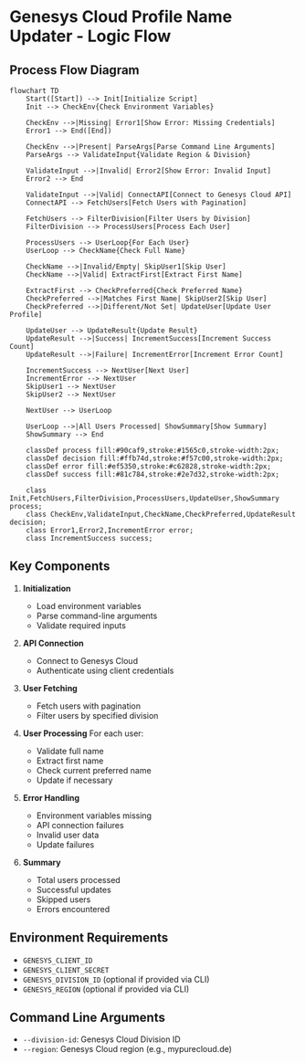 # Genesys Cloud Profile Name Updater - Logic Flow

## Process Flow Diagram
```mermaid
flowchart TD
    Start([Start]) --> Init[Initialize Script]
    Init --> CheckEnv{Check Environment Variables}
    
    CheckEnv -->|Missing| Error1[Show Error: Missing Credentials]
    Error1 --> End([End])
    
    CheckEnv -->|Present| ParseArgs[Parse Command Line Arguments]
    ParseArgs --> ValidateInput{Validate Region & Division}
    
    ValidateInput -->|Invalid| Error2[Show Error: Invalid Input]
    Error2 --> End
    
    ValidateInput -->|Valid| ConnectAPI[Connect to Genesys Cloud API]
    ConnectAPI --> FetchUsers[Fetch Users with Pagination]
    
    FetchUsers --> FilterDivision[Filter Users by Division]
    FilterDivision --> ProcessUsers[Process Each User]
    
    ProcessUsers --> UserLoop{For Each User}
    UserLoop --> CheckName{Check Full Name}
    
    CheckName -->|Invalid/Empty| SkipUser1[Skip User]
    CheckName -->|Valid| ExtractFirst[Extract First Name]
    
    ExtractFirst --> CheckPreferred{Check Preferred Name}
    CheckPreferred -->|Matches First Name| SkipUser2[Skip User]
    CheckPreferred -->|Different/Not Set| UpdateUser[Update User Profile]
    
    UpdateUser --> UpdateResult{Update Result}
    UpdateResult -->|Success| IncrementSuccess[Increment Success Count]
    UpdateResult -->|Failure| IncrementError[Increment Error Count]
    
    IncrementSuccess --> NextUser[Next User]
    IncrementError --> NextUser
    SkipUser1 --> NextUser
    SkipUser2 --> NextUser
    
    NextUser --> UserLoop
    
    UserLoop -->|All Users Processed| ShowSummary[Show Summary]
    ShowSummary --> End

    classDef process fill:#90caf9,stroke:#1565c0,stroke-width:2px;
    classDef decision fill:#ffb74d,stroke:#f57c00,stroke-width:2px;
    classDef error fill:#ef5350,stroke:#c62828,stroke-width:2px;
    classDef success fill:#81c784,stroke:#2e7d32,stroke-width:2px;
    
    class Init,FetchUsers,FilterDivision,ProcessUsers,UpdateUser,ShowSummary process;
    class CheckEnv,ValidateInput,CheckName,CheckPreferred,UpdateResult decision;
    class Error1,Error2,IncrementError error;
    class IncrementSuccess success;
```

## Key Components

1. **Initialization**
   - Load environment variables
   - Parse command-line arguments
   - Validate required inputs

2. **API Connection**
   - Connect to Genesys Cloud
   - Authenticate using client credentials

3. **User Fetching**
   - Fetch users with pagination
   - Filter users by specified division

4. **User Processing**
   For each user:
   - Validate full name
   - Extract first name
   - Check current preferred name
   - Update if necessary

5. **Error Handling**
   - Environment variables missing
   - API connection failures
   - Invalid user data
   - Update failures

6. **Summary**
   - Total users processed
   - Successful updates
   - Skipped users
   - Errors encountered

## Environment Requirements

- `GENESYS_CLIENT_ID`
- `GENESYS_CLIENT_SECRET`
- `GENESYS_DIVISION_ID` (optional if provided via CLI)
- `GENESYS_REGION` (optional if provided via CLI)

## Command Line Arguments

- `--division-id`: Genesys Cloud Division ID
- `--region`: Genesys Cloud region (e.g., mypurecloud.de)

